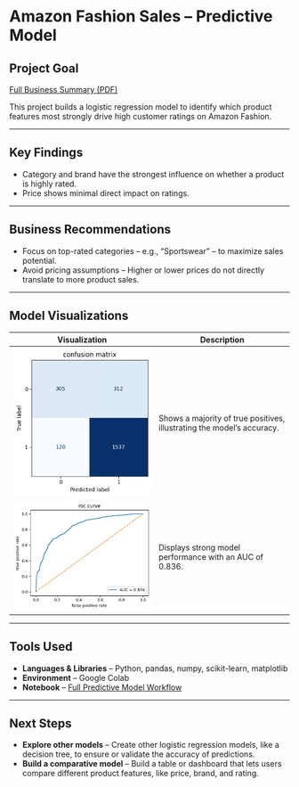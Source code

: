 # Amazon Fashion Sales – Predictive Model

## Project Goal
[Full Business Summary (PDF)](04_amazon_predictive_model_business_summary.pdf)

This project builds a logistic regression model to identify which product features most strongly drive high customer ratings on Amazon Fashion.

---

## Key Findings
- Category and brand have the strongest influence on whether a product is highly rated.
- Price shows minimal direct impact on ratings.

---

## Business Recommendations
- Focus on top-rated categories – e.g., “Sportswear” – to maximize sales potential.
- Avoid pricing assumptions – Higher or lower prices do not directly translate to more product sales.

---

## Model Visualizations

| Visualization | Description |
|---------------|------------|
| ![Confusion Matrix](visualizations/confusion_matrix.png) | Shows a majority of true positives, illustrating the model’s accuracy. |
| ![ROC Curve Plot](visualizations/roc_curve_plot.png) | Displays strong model performance with an AUC of 0.836. |

---

## Tools Used
- **Languages & Libraries** – Python, pandas, numpy, scikit-learn, matplotlib  
- **Environment** – Google Colab  
- **Notebook** – [Full Predictive Model Workflow](notebooks/03_amazon_sales_products_predictive_model.ipynb)
  
---

## Next Steps
- **Explore other models** – Create other logistic regression models, like a decision tree, to ensure or validate the accuracy of predictions. 
- **Build a comparative model** – Build a table or dashboard that lets users compare different product features, like price, brand, and rating.

